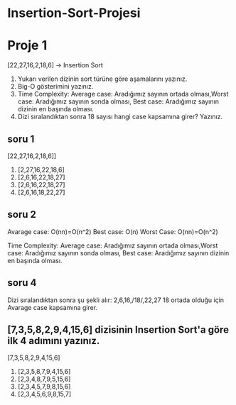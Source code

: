 # Insertion-Sort-Projesi
# Proje 1
[22,27,16,2,18,6] -> Insertion Sort
1. Yukarı verilen dizinin sort türüne göre aşamalarını yazınız.
2. Big-O gösterimini yazınız.
3. Time Complexity: Average case: Aradığımız sayının ortada olması,Worst case: Aradığımız sayının sonda olması, Best case: Aradığımız sayının dizinin en başında olması.
4. Dizi sıralandıktan sonra 18 sayısı hangi case kapsamına girer? Yazınız.
## soru 1
[22,27,16,2,18,6]]
1. [2,27,16,22,18,6]
2. [2,6,16,22,18,27]
3. [2,6,16,22,18,27]
4. [2,6,16,18,22,27]

## soru 2
Avarage case: O(nn)=O(n^2) Best case: O(n) Worst Case: O(nn)=O(n^2)

Time Complexity: Average case: Aradığımız sayının ortada olması,Worst case: Aradığımız sayının sonda olması, Best case: Aradığımız sayının dizinin en başında olması.

 ## soru 4
 Dizi sıralandıktan sonra şu şekli alır: 2,6,16,/18/,22,27 18 ortada olduğu için Avarage case kapsamına girer.
 
 ## [7,3,5,8,2,9,4,15,6] dizisinin Insertion Sort'a göre ilk 4 adımını yazınız.
 
 [7,3,5,8,2,9,4,15,6]
1. [2,3,5,8,7,9,4,15,6]
2. [2,3,4,8,7,9,5,15,6]
3. [2,3,4,5,7,9,8,15,6]
4. [2,3,4,5,6,9,8,15,7]
